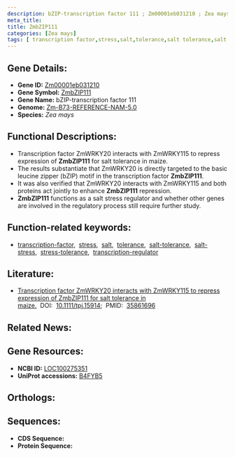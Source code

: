```yaml
---
description: bZIP-transcription factor 111 ; Zm00001eb031210 ; Zea mays
meta_title:
title: ZmbZIP111
categories: [Zea mays]
tags: [ transcription factor,stress,salt,tolerance,salt tolerance,salt stress,stress tolerance,transcription regulator ]
---
```


## Gene Details:
- **Gene ID:** [Zm00001eb031210]()
- **Gene Symbol:** <u>ZmbZIP111</u>
- **Gene Name:** bZIP-transcription factor 111
- **Genome:** [Zm-B73-REFERENCE-NAM-5.0]()
- **Species:** *Zea mays*

## Functional Descriptions:
   - Transcription factor ZmWRKY20 interacts with ZmWRKY115 to repress expression of **ZmbZIP111** for salt tolerance in maize.
   - The results substantiate that ZmWRKY20 is directly targeted to the basic leucine zipper (bZIP) motif in the transcription factor **ZmbZIP111**.
   - It was also verified that ZmWRKY20 interacts with ZmWRKY115 and both proteins act jointly to enhance **ZmbZIP111** repression.
   - **ZmbZIP111** functions as a salt stress regulator and whether other genes are involved in the regulatory process still require further study.

## Function-related keywords:
   - [transcription-factor](/tags/transcription-factor/),&nbsp;&nbsp;[stress](/tags/stress/),&nbsp;&nbsp;[salt](/tags/salt/),&nbsp;&nbsp;[tolerance](/tags/tolerance/),&nbsp;&nbsp;[salt-tolerance](/tags/salt-tolerance/),&nbsp;&nbsp;[salt-stress](/tags/salt-stress/),&nbsp;&nbsp;[stress-tolerance](/tags/stress-tolerance/),&nbsp;&nbsp;[transcription-regulator](/tags/transcription-regulator/)

## Literature:
   - [Transcription factor ZmWRKY20 interacts with ZmWRKY115 to repress expression of ZmbZIP111 for salt tolerance in maize.](https://doi.org/10.1111/tpj.15914)&nbsp;&nbsp;DOI:&nbsp;&nbsp;[10.1111/tpj.15914](https://doi.org/10.1111/tpj.15914);&nbsp;&nbsp;PMID:&nbsp;&nbsp;[35861696](https://pubmed.ncbi.nlm.nih.gov/35861696/)

## Related News:

## Gene Resources:
- **NCBI ID:**  [LOC100275351](https://www.ncbi.nlm.nih.gov/gene/?term=LOC100275351)
- **UniProt accessions:**  [B4FYB5](https://www.uniprot.org/uniprotkb/B4FYB5/entry)

## Orthologs:

## Sequences:
- **CDS Sequence:**
- **Protein Sequence:**
